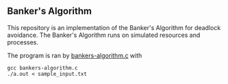 ## Banker's Algorithm

This repository is an implementation of the Banker's Algorithm for
deadlock avoidance. The Banker's Algorithm runs on simulated resources
and processes.

The program is ran by [bankers-algorithm.c](../master/bankers-algorithm.c)
with

    gcc bankers-algorithm.c
    ./a.out < sample_input.txt

